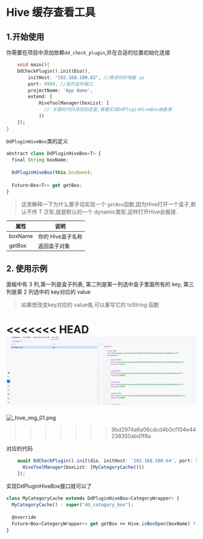 # Hive 缓存查看工具

## 1.开始使用

你需要在项目中添加依赖`dd_check_plugin`,并在合适的位置初始化连接

```dart
    void main(){
    DdCheckPlugin().init(Dio(),
        initHost: "192.168.100.63", //换成你的电脑 ip
        port: 9999, //插件监听端口
        projectName: 'App Name',
        extend: [
            HiveToolManager(boxList: [
              // 关键的代码添加到这里,需要实现DdPluginHiveBox抽象类
            ])
    ]);
}
```


`DdPluginHiveBox`类的定义

```javascript
abstract class DdPluginHiveBox<T> {
  final String boxName;

  DdPluginHiveBox(this.boxName);

  Future<Box<T>> get getBox;
}

```

> 这里解释一下为什么要手动实现一个 `getBox`函数,因为Hive打开一个盒子,默认不传 T 泛型,就是默认的一个 dynamic类型,这样打开Hive会报错.


| 属性      | 说明          |
|---------|-------------|
| boxName | 你的 Hive盒子名称 |
| getBox  | 返回盒子对象      |


## 2. 使用示例

面板中有 3 列,第一列是盒子列表, 第二列是第一列选中盒子里面所有的 key, 第三列是第 2 列选中的 key对应的 value

> 如果想改变key对应的 value值,可以重写它的 toString 函数


<<<<<<< HEAD
![_hive_img_01.png](../../assets/images/_hive_img_01.png)
=======
![_hive_img_01.png](/images/hive/_hive_img_01.png)
>>>>>>> 9bd2974a6a06cdcd4b0cf104e44238350abd1f8a

对应的代码

```javascript
    await DdCheckPlugin().init(dio, initHost: '192.168.100.64', port: 9998, projectName: 'shop', extend: [
      HiveToolManager(boxList: [MyCategoryCache()])
    ]);

```
实现DdPluginHiveBox接口就可以了
```javascript
class MyCategoryCache extends DdPluginHiveBox<CategoryWrapper> {
  MyCategoryCache() : super("dd_category_box");

  @override
  Future<Box<CategoryWrapper>> get getBox => Hive.isBoxOpen(boxName) ? Future.value(Hive.box(boxName)) : Hive.openBox(boxName);
}

```
